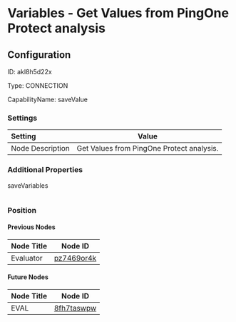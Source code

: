 # Variables - Get Values from PingOne Protect analysis
## Configuration
ID:  akl8h5d22x

Type: CONNECTION 

CapabilityName: saveValue

### Settings
| Setting | Value  |
| :------------------------ | ---------------------------------------- |
| Node Description | Get Values from PingOne Protect analysis. | 





### Additional Properties
saveVariables
```
```





### Position

#### Previous Nodes
| Node Title | Node ID |
| :------------- | ------------ |
| Evaluator | [pz7469or4k](./pz7469or4k.md) | 
 
 #### Future Nodes
| Node Title | Node ID |
| :------------- | ------------ |
| EVAL |[8fh7taswpw](./8fh7taswpw.md) | 